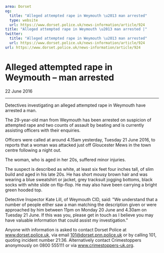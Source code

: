 ```yaml
area: Dorset
og:
  title: "Alleged attempted rape in Weymouth \u2013 man arrested"
  type: website
  url: https://www.dorset.police.uk/news-information/article/924
title: "Alleged attempted rape in Weymouth \u2013 man arrested |"
twitter:
  title: "Alleged attempted rape in Weymouth \u2013 man arrested"
  url: https://www.dorset.police.uk/news-information/article/924
url: https://www.dorset.police.uk/news-information/article/924
```

# Alleged attempted rape in Weymouth – man arrested

22 June 2016

* * *

Detectives investigating an alleged attempted rape in Weymouth have arrested a man.

The 29-year-old man from Weymouth has been arrested on suspicion of attempted rape and two counts of assault by beating and is currently assisting officers with their enquiries.

Officers were called at around 4.15am yesterday, Tuesday 21 June 2016, to reports that a woman was attacked just off Gloucester Mews in the town centre following a night out.

The woman, who is aged in her 20s, suffered minor injuries.

The suspect is described as white, at least six feet four inches tall, of slim build and aged in his late 20s. He has short mousy brown hair and was wearing a blue sweatshirt or jacket, grey tracksuit jogging bottoms, black socks with white slide on flip-flop. He may also have been carrying a bright green hooded top.

Detective Inspector Kate Lill, of Weymouth CID, said: "We understand that a number of people either saw a man matching the description given or were approached by him between 11pm on Monday 20 June and 4.30am on Tuesday 21 June. If this was you, please get in touch as I believe you may have valuable information that could assist my investigation."

Anyone with information is asked to contact Dorset Police at www.dorset.police.uk, via email 101@dorset.pnn.police.uk or by calling 101, quoting incident number 21:36. Alternatively contact Crimestoppers anonymously on 0800 555111 or via www.crimestoppers-uk.org.
